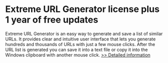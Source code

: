 # Extreme URL Generator license plus 1 year of free updates
Extreme URL Generator is an easy way to generate and save a list of similar URLs. It provides clear and intuitive user interface that lets you generate hundreds and thousands of URLs with just a few mouse clicks. After the URL list is generated you can save it into a text file or copy it into the Windows clipboard with another mouse click.
[>> Detailed information](https://secure.shareit.com/shareit/product.html?productid=300108430&affiliateid=200057808)